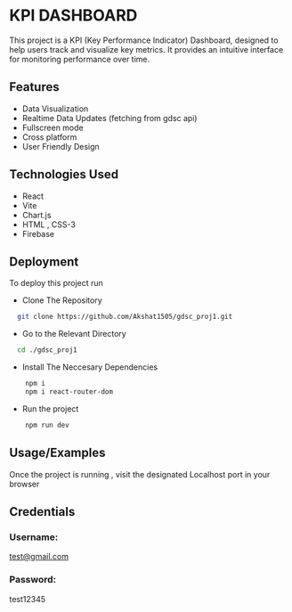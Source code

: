 
# KPI DASHBOARD

This project is a KPI (Key Performance Indicator) Dashboard, designed to help users track and visualize key metrics. It provides an intuitive interface for monitoring performance over time.


## Features

- Data Visualization
- Realtime Data Updates (fetching from gdsc api)
- Fullscreen mode
- Cross platform
- User Friendly Design


## Technologies Used

- React
- Vite
- Chart.js
- HTML , CSS-3
- Firebase
## Deployment

To deploy this project run

- Clone The Repository

```bash
  git clone https://github.com/Akshat1505/gdsc_proj1.git
```
- Go to the Relevant Directory

```bash
  cd ./gdsc_proj1
```

- Install The Neccesary Dependencies

```bash
    npm i
    npm i react-router-dom
```

- Run the project

```bash
    npm run dev
```

## Usage/Examples

Once the project is running , visit the designated Localhost port in your browser


## Credentials

### Username:

test@gmail.com

### Password:

test12345
